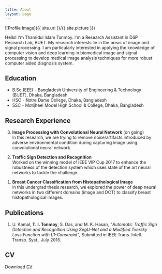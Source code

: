 ```yaml
---
title: About
layout: page
---
```

![Profile Image]({{ site.url }}/{{ site.picture }})


<p>Hello!  I'm Thamidul Islam Tonmoy. I'm a Research Assistant in DSP Research Lab, BUET. My research interests lie in the areas of image and signal processing. I am particularly  interested in applying the knowledge of computer vision and deep learning in biomedical image and signal processing to develop medical image analysis techniques for more robust computer aided diagnosis system.</p>


<h2>Education</h2>
<ul class="skill-list">
	<li>B.Sc.(EEE) - Bangladesh University of Engineering & Technology (BUET), Dhaka, Bangladesh</li>
	<li>HSC - Notre Dame College, Dhaka, Bangladesh</li>
	<li>SSC - Motijheel Model High School & College, Dhaka, Bangladesh</li>
</ul>


<h2>Research Experience</h2>
<ol reversed>
        <li value=3><p><b>Image Processing with Convolutional Neural Network</b> (on going)<br>
          In this research, we are trying to remove noise/artifacts introduced by adverse environmental condition during capturing image using convolutional neural network.</p></li>
        <li value=2><p><b>Traffic Sign Detection and Recognition</b><br>
          Worked on the winning model of IEEE VIP Cup 2017 to enhance the robustness of the detection system which uses state of the art neural networks to tackle the challenge.</p></li>
        <li value=1><p><b>Breast Cancer Classification from Histopathological Image</b><br>
          In this undergrad thesis research, we explored the power of deep neural networks in two different domains (image and DCT) to classify breast histopathological images.</p></li>
</ol>


<h2>Publications</h2>
<ol>
        <li><p>U. Kamal, <b>T. I. Tonmoy</b>, S. Das, and M. K. Hasan, "<i>Automatic Traffic Sign Detection and Recognition Using SegU-Net and a Modified Tversky Loss Function with L1-Constraint</i>", Submitted in IEEE Trans. Intell. Transp. Syst., July 2018.</p></li>
</ol>


<h2>CV</h2>
<p>Download <a href='/assets/CV_Tonmoy.pdf'>CV</a></p>
